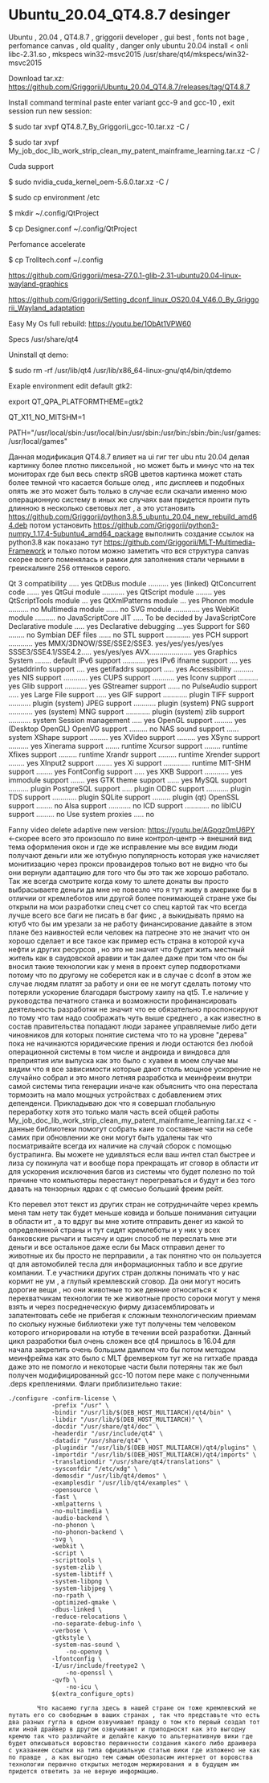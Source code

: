 # Ubuntu_20.04_QT4.8.7 desinger
Ubuntu , 20.04 , QT4.8.7 , griggorii developer , gui best , fonts not bage , perfomance canvas , old quality , danger only ubuntu 20.04 install < onli libc-2.31.so , mkspecs win32-msvc2015 /usr/share/qt4/mkspecs/win32-msvc2015 

Download tar.xz: https://github.com/Griggorii/Ubuntu_20.04_QT4.8.7/releases/tag/QT4.8.7

Install command terminal paste enter variant gcc-9 and gcc-10 , exit session run new session:

$ sudo tar xvpf QT4.8.7_By_Griggorii_gcc-10.tar.xz -C /

$ sudo tar xvpf My_job_doc_lib_work_strip_clean_my_patent_mainframe_learning.tar.xz -C /

Cuda support

$ sudo nvidia_cuda_kernel_oem-5.6.0.tar.xz -C /

$ sudo cp environment /etc

$ mkdir ~/.config/QtProject

$ cp Designer.conf ~/.config/QtProject

Perfomance accelerate

$ cp Trolltech.conf ~/.config

https://github.com/Griggorii/mesa-27.0.1-glib-2.31-ubuntu20.04-linux-wayland-graphics

https://github.com/Griggorii/Setting_dconf_linux_OS20.04_V46.0_By_Griggorii_Wayland_adaptation

Easy My Os full rebuild: https://youtu.be/1ObAt1VPW60

Specs /usr/share/qt4

Uninstall qt demo:

$ sudo rm -rf /usr/lib/qt4 /usr/lib/x86_64-linux-gnu/qt4/bin/qtdemo

Exaple environment edit default gtk2:

export QT_QPA_PLATFORMTHEME=gtk2

QT_X11_NO_MITSHM=1

PATH="/usr/local/sbin:/usr/local/bin:/usr/sbin:/usr/bin:/sbin:/bin:/usr/games:/usr/local/games"

Данная модификация QT4.8.7 влияет на ui гиг тег ubu ntu 20.04 делая картинку более плотно пиксельной , но может быть и минус что на тех мониторах где был весь спектр sRGB цветов картинка может стать более темной что касается больше олед , ипс дисплеев и подобных опять же это может быть только в случае если скачали именно мою операционную систему в иных же случаях вам придется проити путь длинною в несколько световых лет , а это установить https://github.com/Griggorii/python3.8.5_ubuntu_20.04_new_rebuild_amd64.deb потом установить https://github.com/Griggorii/python3-numpy_1.17.4-5ubuntu4_amd64_package выполнить создание ссылок на python3.8 как показано тут https://github.com/Griggorii/MLT-Multimedia-Framework и только потом можно заметить что вся структура canvas скорее всего поменялась и рамки для заполнения стали черными в греискалинге 256 оттенков серого.

Qt 3 compatibility ..... yes
QtDBus module .......... yes (linked)
QtConcurrent code ...... yes
QtGui module ........... yes
QtScript module ........ yes
QtScriptTools module ... yes
QtXmlPatterns module ... yes
Phonon module .......... no
Multimedia module ...... no
SVG module ............. yes
WebKit module .......... no
JavaScriptCore JIT ..... To be decided by JavaScriptCore
Declarative module ..... yes
Declarative debugging ...yes
Support for S60 ........ no
Symbian DEF files ...... no
STL support ............ yes
PCH support ............ yes
MMX/3DNOW/SSE/SSE2/SSE3. yes/yes/yes/yes/yes
SSSE3/SSE4.1/SSE4.2..... yes/yes/yes
AVX..................... yes
Graphics System ........ default
IPv6 support ........... yes
IPv6 ifname support .... yes
getaddrinfo support .... yes
getifaddrs support ..... yes
Accessibility .......... yes
NIS support ............ yes
CUPS support ........... yes
Iconv support .......... yes
Glib support ........... yes
GStreamer support ...... no
PulseAudio support ..... yes
Large File support ..... yes
GIF support ............ plugin
TIFF support ........... plugin (system)
JPEG support ........... plugin (system)
PNG support ............ yes (system)
MNG support ............ plugin (system)
zlib support ........... system
Session management ..... yes
OpenGL support ......... yes (Desktop OpenGL)
OpenVG support ......... no
NAS sound support ...... system
XShape support ......... yes
XVideo support ......... yes
XSync support .......... yes
Xinerama support ....... runtime
Xcursor support ........ runtime
Xfixes support ......... runtime
Xrandr support ......... runtime
Xrender support ........ yes
XInput2 support ........ yes
Xi support ............. runtime
MIT-SHM support ........ yes
FontConfig support ..... yes
XKB Support ............ yes
immodule support ....... yes
GTK theme support ...... yes
MySQL support .......... plugin
PostgreSQL support ..... plugin
ODBC support ........... plugin
TDS support ............ plugin
SQLite support ......... plugin (qt)
OpenSSL support ........ no 
Alsa support ........... no
ICD support ............ no
libICU support ......... no
Use system proxies ..... no

Fanny video delete adaptive new version: https://youtu.be/AGpgz0mU6PY <-скорее всего это произошло по вине контрол-центр -> внешний вид тема оформления окон и где же исправление мы все видим люди получают деньги или же ютубную популярность которая уже начисляет монитизацию через прокси проваидеров только вот не видно что бы они вернули адаптацию для того что бы это так же хорошо работало. Так же всегда смотрите когда кому то шлете донаты вы просто выбрасываете деньги да мне не повезло что я тут живу в америке бы в отличии от кремлеботов или другой более понимающей стране уже бы открыли на мои разработки спец счет со спец картой так что всегда лучше всего все баги не писать в баг фикс , а выкидывать прямо на ютуб что бы им урезали за не работу финансирование давайте в этом плане без наивностей если человек на патреоне это не значит что он хорошо сделает и все такое как пример есть страна в которой куча нефти и других ресурсов , но это не значит что будет жить местный житель как в саудовской аравии и так далее даже при том что он бы вносил такие технологии как у меня в проект супер подворотками потому что по другому не соберется как и в случае с dconf в этом же случае людям платят за работу и они ее не могут сделать потому что потеряли ускорение благодаря быстрому хаипу на qt5. Т.е наличие у руководства печатного станка и возможности профинансировать деятельность разработки не значит что ее обязательно проспонсируют по тому что там надо соображать чуть выше среднего , а как известно в состав правительства попадают люди заранее управляемые либо дети чиновников для которых понятие система что то на уровне "дерева" пока не начинаются юридические прения и люди остаются без любой операционной системы в том числе и андроида и виндовса для преприятия или выпуска как это было с хуавеи в моем случае мы видим что я все зависимости которые дают столь мощное ускорение не случайно собрал и это много летняя разработка и меинфреим внутри самой системы типа генерации иначе как объяснить что она перестала тормозить на мало мощных устройствах с добавлением этих депенденси. Прикладываю док что я совершал глобальную переработку хотя это только маля часть всей общей работы My_job_doc_lib_work_strip_clean_my_patent_mainframe_learning.tar.xz < - данные библиотеки помогут собрать каие то составные части на себе самих при обновлении же они могут быть удалены так что посматривайте всегда их наличие на случай сборок с помощью бустрапинга. Вы можете не удивляться если ваш интел стал быстрее и лиза су покинула чат и вообще пора прекращать ит сговор в области ит для ускорения исключения багов из системы что будет полезно по той причине что компьютеры перестанут перегреваться и будут и без того давать на тензорных ядрах с qt смесью больший фреим рейт. 


 Кто перевел этот текст из других стран не сотрудничайте через кремль меня там нету так будет меньше ковида и больше понимания ситуации в области ит , а то вдруг вы мне хотите отправить денег из какой то определенной страны и тут сидят кремлеботы и у них у всех банковские рычаги и тысячу и один способ не переслать мне эти деньги и все остальное даже если бы Маск отправил денег то животные их бы просто не перправили , а так понятно что он пользуется qt для автомобилей тесла для информационных табло и все другие компании. Т.е участники других стран должны понимать что у нас кормит не ум , а глупый кремлевский сговор. Да они могут носить дорогие вещи , но они животные то же деяние относиться к перехватчикам технологии те же животные просто сороки могут у меня взять и через посреднеческую фирму дизасемблировать и запатентовать себе не прибегая к сложным технологическим приемам по скольку нужные библиотеки уже тут получены тем человеком которого игнорировали на ютубе в течении всей разработки. Данный цикл разработки был очень сложен все qt4 пришлось в 16.04 для начала закрепить очень большим дампом что бы потом методом меинфрейма как это было с MLT фремверком тут же на гитхабе правда даже это не помогло и некоторые части были потеряны так же был получен модифицированный gcc-10 потом пере маке с полученными .deps креплениями. Флаги приблизительно такие:

	./configure -confirm-license \
	            -prefix "/usr" \
	            -bindir "/usr/lib/$(DEB_HOST_MULTIARCH)/qt4/bin" \
	            -libdir "/usr/lib/$(DEB_HOST_MULTIARCH)" \
	            -docdir "/usr/share/qt4/doc" \
	            -headerdir "/usr/include/qt4" \
	            -datadir "/usr/share/qt4" \
	            -plugindir "/usr/lib/$(DEB_HOST_MULTIARCH)/qt4/plugins" \
	            -importdir "/usr/lib/$(DEB_HOST_MULTIARCH)/qt4/imports" \
	            -translationdir "/usr/share/qt4/translations" \
	            -sysconfdir "/etc/xdg" \
	            -demosdir "/usr/lib/qt4/demos" \
	            -examplesdir "/usr/lib/qt4/examples" \
	            -opensource \
	            -fast \
	            -xmlpatterns \
	            -no-multimedia \
	            -audio-backend \
	            -no-phonon \
	            -no-phonon-backend \
	            -svg \
	            -webkit \
	            -script \
	            -scripttools \
	            -system-zlib \
	            -system-libtiff \
	            -system-libpng \
	            -system-libjpeg \
	            -no-rpath \
	            -optimized-qmake \
	            -dbus-linked \
	            -reduce-relocations \
	            -no-separate-debug-info \
	            -verbose \
	            -gtkstyle \
	            -system-nas-sound \
                    -no-openvg \
	            -lfontconfig \
	            -I/usr/include/freetype2 \
                    -no-openssl \
	            -qvfb \
                    -no-icu \
	            $(extra_configure_opts)
		    
		    Что касаемо гугла здесь в нашей стране он тоже кремлевский не путать его со свободным в ваших странах , так что представьте что есть два разных гугла в одном озвучивают правду о том кто первый создал тот или иной драйвер в другом озвучивают и приподносят как это выгодну кремлю так что различайте и делайте какую то альтернативную вики где будет описываться воровство первичности создания какого либо драивера с указанием ссылки на типа официальную статью вики где изложено не как по правде , а как выгодно тем самым обезопасим интернет от воровства технологии первично открытых методом мержирования и в будущем им придется ответить за не верную информацию.
		   
